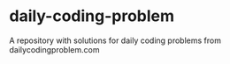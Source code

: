 # daily-coding-problem
A repository with solutions for daily coding problems from dailycodingproblem.com
